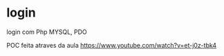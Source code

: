 # login
login com Php MYSQL, PDO

POC feita atraves da aula
https://www.youtube.com/watch?v=et-j0z-tbk4
